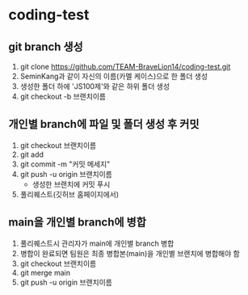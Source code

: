 # coding-test
## git branch 생성
1. git clone https://github.com/TEAM-BraveLion14/coding-test.git
2. SeminKang과 같이 자신의 이름(카멜 케이스)으로 한 폴더 생성
3. 생성한 폴더 하에 'JS100제'와 같은 하위 폴더 생성
4. git checkout -b 브랜치이름
## 개인별 branch에 파일 및 폴더 생성 후 커밋
1. git checkout 브랜치이름
2. git add 
3. git commit -m "커밋 메세지"
4. git push -u origin 브랜치이름
    * 생성한 브랜치에 커밋 푸시
5. 풀리퀘스트(깃허브 홈페이지에서)
## main을 개인별 branch에 병합
1. 풀리퀘스트시 관리자가 main에 개인별 branch 병합
2. 병합이 완료되면 팀원은 최종 병합본(main)을 개인별 브랜치에 병합해야 함
3. git checkout 브랜치이름
4. git merge main
5. git push -u origin 브랜치이름